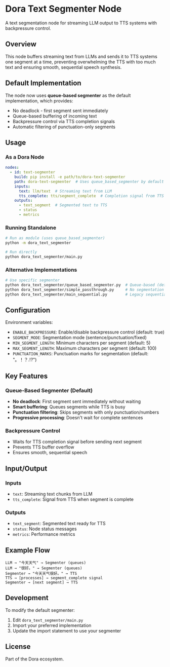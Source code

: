 # Dora Text Segmenter Node

A text segmentation node for streaming LLM output to TTS systems with backpressure control.

## Overview

This node buffers streaming text from LLMs and sends it to TTS systems one segment at a time, preventing overwhelming the TTS with too much text and ensuring smooth, sequential speech synthesis.

## Default Implementation

The node now uses **queue-based segmenter** as the default implementation, which provides:
- No deadlock - first segment sent immediately
- Queue-based buffering of incoming text
- Backpressure control via TTS completion signals
- Automatic filtering of punctuation-only segments

## Usage

### As a Dora Node

```yaml
nodes:
  - id: text-segmenter
    build: pip install -e path/to/dora-text-segmenter
    path: dora-text-segmenter  # Uses queue_based_segmenter by default
    inputs:
      text: llm/text  # Streaming text from LLM
      tts_complete: tts/segment_complete  # Completion signal from TTS
    outputs:
      - text_segment  # Segmented text to TTS
      - status
      - metrics
```

### Running Standalone

```bash
# Run as module (uses queue_based_segmenter)
python -m dora_text_segmenter

# Run directly
python dora_text_segmenter/main.py
```

### Alternative Implementations

```bash
# Use specific segmenter
python dora_text_segmenter/queue_based_segmenter.py  # Queue-based (default)
python dora_text_segmenter/simple_passthrough.py     # No segmentation
python dora_text_segmenter/main_sequential.py        # Legacy sequential
```

## Configuration

Environment variables:
- `ENABLE_BACKPRESSURE`: Enable/disable backpressure control (default: true)
- `SEGMENT_MODE`: Segmentation mode (sentence/punctuation/fixed)
- `MIN_SEGMENT_LENGTH`: Minimum characters per segment (default: 5)
- `MAX_SEGMENT_LENGTH`: Maximum characters per segment (default: 100)
- `PUNCTUATION_MARKS`: Punctuation marks for segmentation (default: "。！？.!?")

## Key Features

### Queue-Based Segmenter (Default)
- **No deadlock**: First segment sent immediately without waiting
- **Smart buffering**: Queues segments while TTS is busy
- **Punctuation filtering**: Skips segments with only punctuation/numbers
- **Progressive processing**: Doesn't wait for complete sentences

### Backpressure Control
- Waits for TTS completion signal before sending next segment
- Prevents TTS buffer overflow
- Ensures smooth, sequential speech

## Input/Output

### Inputs
- `text`: Streaming text chunks from LLM
- `tts_complete`: Signal from TTS when segment is complete

### Outputs
- `text_segment`: Segmented text ready for TTS
- `status`: Node status messages
- `metrics`: Performance metrics

## Example Flow

```
LLM → "今天天气" → Segmenter (queues)
LLM → "很好。" → Segmenter (queues)
Segmenter → "今天天气很好。" → TTS
TTS → [processes] → segment_complete signal
Segmenter → [next segment] → TTS
```

## Development

To modify the default segmenter:
1. Edit `dora_text_segmenter/main.py`
2. Import your preferred implementation
3. Update the import statement to use your segmenter

## License

Part of the Dora ecosystem.